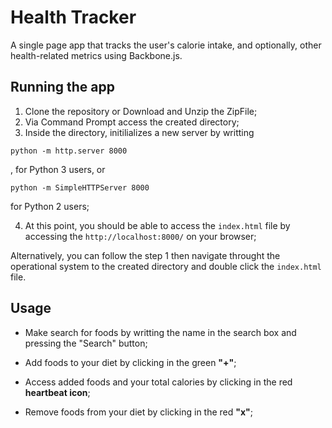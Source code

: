 # Health Tracker

A single page app that tracks the user's calorie intake, and optionally, other health-related metrics  using Backbone.js.

## Running the app

1. Clone the repository or Download and Unzip the ZipFile;
2. Via Command Prompt access the created directory; 
3. Inside the directory, initilializes a new server by writting 
``` 
python -m http.server 8000 
```
, for Python 3 users, or 
```
python -m SimpleHTTPServer 8000
```
for Python 2 users;

4. At this point, you should be able to access the ``index.html`` file by accessing the ``http://localhost:8000/`` on your browser;

Alternatively, you can follow the step 1 then navigate throught the operational system to the created directory and double click the ``index.html`` file.

## Usage 

- Make search for foods by writting the name in the search box and pressing the "Search" button; 

- Add foods to your diet by clicking in the green **"+"**; 

- Access added foods and your total calories by clicking in the red **heartbeat icon**; 

- Remove foods from your diet by clicking in the red **"x"**;